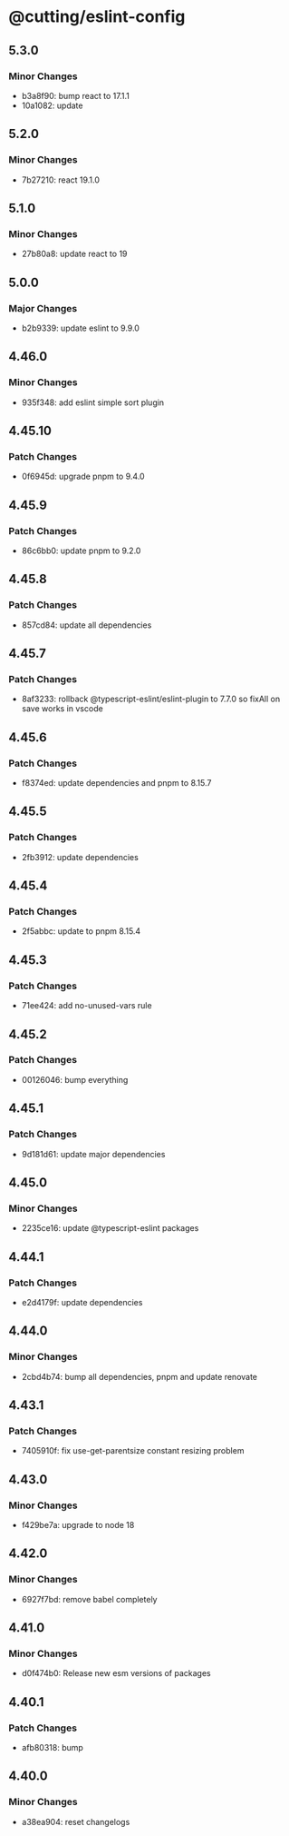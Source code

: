 # @cutting/eslint-config

## 5.3.0

### Minor Changes

- b3a8f90: bump react to 17.1.1
- 10a1082: update

## 5.2.0

### Minor Changes

- 7b27210: react 19.1.0

## 5.1.0

### Minor Changes

- 27b80a8: update react to 19

## 5.0.0

### Major Changes

- b2b9339: update eslint to 9.9.0

## 4.46.0

### Minor Changes

- 935f348: add eslint simple sort plugin

## 4.45.10

### Patch Changes

- 0f6945d: upgrade pnpm to 9.4.0

## 4.45.9

### Patch Changes

- 86c6bb0: update pnpm to 9.2.0

## 4.45.8

### Patch Changes

- 857cd84: update all dependencies

## 4.45.7

### Patch Changes

- 8af3233: rollback @typescript-eslint/eslint-plugin to 7.7.0 so fixAll on save works in vscode

## 4.45.6

### Patch Changes

- f8374ed: update dependencies and pnpm to 8.15.7

## 4.45.5

### Patch Changes

- 2fb3912: update dependencies

## 4.45.4

### Patch Changes

- 2f5abbc: update to pnpm 8.15.4

## 4.45.3

### Patch Changes

- 71ee424: add no-unused-vars rule

## 4.45.2

### Patch Changes

- 00126046: bump everything

## 4.45.1

### Patch Changes

- 9d181d61: update major dependencies

## 4.45.0

### Minor Changes

- 2235ce16: update @typescript-eslint packages

## 4.44.1

### Patch Changes

- e2d4179f: update dependencies

## 4.44.0

### Minor Changes

- 2cbd4b74: bump all dependencies, pnpm and update renovate

## 4.43.1

### Patch Changes

- 7405910f: fix use-get-parentsize constant resizing problem

## 4.43.0

### Minor Changes

- f429be7a: upgrade to node 18

## 4.42.0

### Minor Changes

- 6927f7bd: remove babel completely

## 4.41.0

### Minor Changes

- d0f474b0: Release new esm versions of packages

## 4.40.1

### Patch Changes

- afb80318: bump

## 4.40.0

### Minor Changes

- a38ea904: reset changelogs
